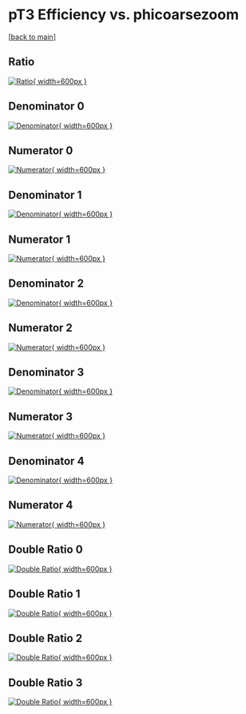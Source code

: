 # pT3 Efficiency vs. phicoarsezoom

[[back to main](./)]



## Ratio

[![Ratio](../mtv/var/pT3_loweta_11_-1_eff_phicoarsezoom.png){ width=600px }](../mtv/var/pT3_loweta_11_-1_eff_phicoarsezoom.pdf)

## Denominator 0

[![Denominator](../mtv/den/pT3_loweta_11_-1_eff_phicoarsezoom_den0.png){ width=600px }](../mtv/den/pT3_loweta_11_-1_eff_phicoarsezoom_den0.pdf)

## Numerator 0

[![Numerator](../mtv/num/pT3_loweta_11_-1_eff_phicoarsezoom_num0.png){ width=600px }](../mtv/num/pT3_loweta_11_-1_eff_phicoarsezoom_num0.pdf)

## Denominator 1

[![Denominator](../mtv/den/pT3_loweta_11_-1_eff_phicoarsezoom_den1.png){ width=600px }](../mtv/den/pT3_loweta_11_-1_eff_phicoarsezoom_den1.pdf)

## Numerator 1

[![Numerator](../mtv/num/pT3_loweta_11_-1_eff_phicoarsezoom_num1.png){ width=600px }](../mtv/num/pT3_loweta_11_-1_eff_phicoarsezoom_num1.pdf)

## Denominator 2

[![Denominator](../mtv/den/pT3_loweta_11_-1_eff_phicoarsezoom_den2.png){ width=600px }](../mtv/den/pT3_loweta_11_-1_eff_phicoarsezoom_den2.pdf)

## Numerator 2

[![Numerator](../mtv/num/pT3_loweta_11_-1_eff_phicoarsezoom_num2.png){ width=600px }](../mtv/num/pT3_loweta_11_-1_eff_phicoarsezoom_num2.pdf)

## Denominator 3

[![Denominator](../mtv/den/pT3_loweta_11_-1_eff_phicoarsezoom_den3.png){ width=600px }](../mtv/den/pT3_loweta_11_-1_eff_phicoarsezoom_den3.pdf)

## Numerator 3

[![Numerator](../mtv/num/pT3_loweta_11_-1_eff_phicoarsezoom_num3.png){ width=600px }](../mtv/num/pT3_loweta_11_-1_eff_phicoarsezoom_num3.pdf)

## Denominator 4

[![Denominator](../mtv/den/pT3_loweta_11_-1_eff_phicoarsezoom_den4.png){ width=600px }](../mtv/den/pT3_loweta_11_-1_eff_phicoarsezoom_den4.pdf)

## Numerator 4

[![Numerator](../mtv/num/pT3_loweta_11_-1_eff_phicoarsezoom_num4.png){ width=600px }](../mtv/num/pT3_loweta_11_-1_eff_phicoarsezoom_num4.pdf)

## Double Ratio 0

[![Double Ratio](../mtv/ratio/pT3_loweta_11_-1_eff_phicoarsezoom_ratio0.png){ width=600px }](../mtv/ratio/pT3_loweta_11_-1_eff_phicoarsezoom_ratio0.pdf)

## Double Ratio 1

[![Double Ratio](../mtv/ratio/pT3_loweta_11_-1_eff_phicoarsezoom_ratio1.png){ width=600px }](../mtv/ratio/pT3_loweta_11_-1_eff_phicoarsezoom_ratio1.pdf)

## Double Ratio 2

[![Double Ratio](../mtv/ratio/pT3_loweta_11_-1_eff_phicoarsezoom_ratio2.png){ width=600px }](../mtv/ratio/pT3_loweta_11_-1_eff_phicoarsezoom_ratio2.pdf)

## Double Ratio 3

[![Double Ratio](../mtv/ratio/pT3_loweta_11_-1_eff_phicoarsezoom_ratio3.png){ width=600px }](../mtv/ratio/pT3_loweta_11_-1_eff_phicoarsezoom_ratio3.pdf)

